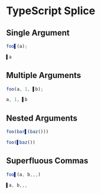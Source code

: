 # TypeScript Splice
## Single Argument
```typescript
foo▌(a);
```
```typescript
▌a
```

## Multiple Arguments
```typescript
foo(a, 1, ▌b);
```
```typescript
a, 1, ▌b
```

## Nested Arguments
```typescript
foo(bar▌(baz()))
```
```typescript
foo(▌baz())
```

## Superfluous Commas
```typescript
foo▌(a, b,,,)
```
```typescript
▌a, b,,,
```